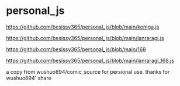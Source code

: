 # personal_js
https://github.com/besissy365/personal_js/blob/main/komga.js


https://github.com/besissy365/personal_js/blob/main/lanraragi.js

https://github.com/besissy365/personal_js/blob/main/168


https://github.com/besissy365/personal_js/blob/main/lanraragi_168.js



a copy from wushuo894/comic_source for persional use. 
thanks for wushuo894' share

